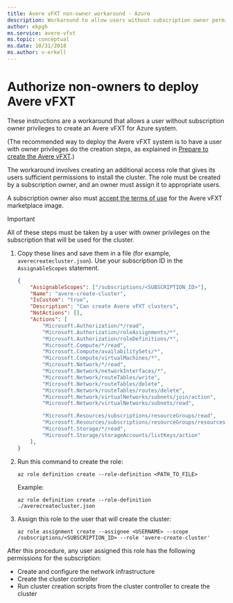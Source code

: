 ```yaml
---
title: Avere vFXT non-owner workaround - Azure
description: Workaround to allow users without subscription owner permission to deploy Avere vFXT for Azure
author: ekpgh
ms.service: avere-vfxt
ms.topic: conceptual
ms.date: 10/31/2018
ms.author: v-erkell
---
```


# Authorize non-owners to deploy Avere vFXT

These instructions are a workaround that allows a user without subscription owner privileges to create an Avere vFXT for Azure system.

(The recommended way to deploy the Avere vFXT system is to have a user with owner privileges do the creation steps, as explained in [Prepare to create the Avere vFXT](avere-vfxt-prereqs.md).)  

The workaround involves creating an additional access role that gives its users sufficient permissions to install the cluster. The role must be created by a subscription owner, and an owner must assign it to appropriate users. 

A subscription owner also must [accept the terms of use](avere-vfxt-prereqs.md) for the Avere vFXT marketplace image. 

> [!IMPORTANT] 
> All of these steps must be taken by a user with owner privileges on the subscription that will be used for the cluster.

1. Copy these lines and save them in a file (for example, `averecreatecluster.json`). Use your subscription ID in the `AssignableScopes` statement.

   ```json
   {
       "AssignableScopes": ["/subscriptions/<SUBSCRIPTION_ID>"],
       "Name": "avere-create-cluster",
       "IsCustom": "true",
       "Description": "Can create Avere vFXT clusters",
       "NotActions": [],
       "Actions": [
           "Microsoft.Authorization/*/read",
           "Microsoft.Authorization/roleAssignments/*",
           "Microsoft.Authorization/roleDefinitions/*",
           "Microsoft.Compute/*/read",
           "Microsoft.Compute/availabilitySets/*",
           "Microsoft.Compute/virtualMachines/*",
           "Microsoft.Network/*/read",
           "Microsoft.Network/networkInterfaces/*",
           "Microsoft.Network/routeTables/write",
           "Microsoft.Network/routeTables/delete",
           "Microsoft.Network/routeTables/routes/delete",
           "Microsoft.Network/virtualNetworks/subnets/join/action",
           "Microsoft.Network/virtualNetworks/subnets/read",
   
           "Microsoft.Resources/subscriptions/resourceGroups/read",
           "Microsoft.Resources/subscriptions/resourceGroups/resources/read",
           "Microsoft.Storage/*/read",
           "Microsoft.Storage/storageAccounts/listKeys/action"
       ],
   }
   ```

1. Run this command to create the role:

   `az role definition create --role-definition <PATH_TO_FILE>`

    Example:
    ```azurecli
    az role definition create --role-definition ./averecreatecluster.json
    ```

1. Assign this role to the user that will create the cluster:

   `az role assignment create --assignee <USERNAME> --scope /subscriptions/<SUBSCRIPTION_ID> --role 'avere-create-cluster'`

After this procedure, any user assigned this role has the following permissions for the subscription: 

* Create and configure the network infrastructure
* Create the cluster controller
* Run cluster creation scripts from the cluster controller to create the cluster
